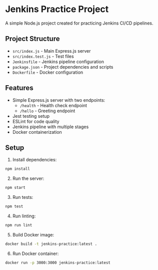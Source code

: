# Jenkins Practice Project

A simple Node.js project created for practicing Jenkins CI/CD pipelines.

## Project Structure

- `src/index.js` - Main Express.js server
- `src/index.test.js` - Test files
- `Jenkinsfile` - Jenkins pipeline configuration
- `package.json` - Project dependencies and scripts
- `Dockerfile` - Docker configuration

## Features

- Simple Express.js server with two endpoints:
  - `/health` - Health check endpoint
  - `/hello` - Greeting endpoint
- Jest testing setup
- ESLint for code quality
- Jenkins pipeline with multiple stages
- Docker containerization

## Setup

1. Install dependencies:
```bash
npm install
```

2. Run the server:
```bash
npm start
```

3. Run tests:
```bash
npm test
```

4. Run linting:
```bash
npm run lint
```

5. Build Docker image:
```bash
docker build -t jenkins-practice:latest .
```

6. Run Docker container:
```bash
docker run -p 3000:3000 jenkins-practice:latest
```

